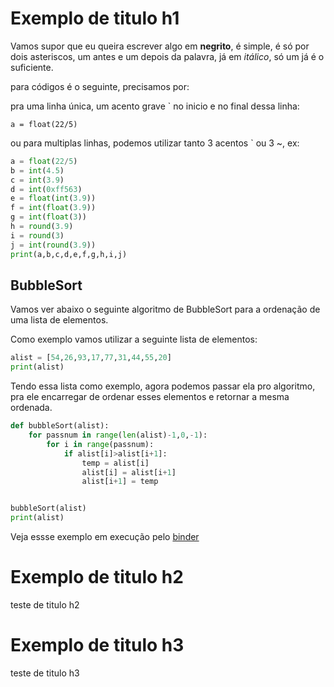 # Exemplo de titulo h1

Vamos supor que eu queira escrever algo em **negrito**, é simple, é só por dois asteriscos, um antes e um depois da palavra, já em *itálico*, só um já é o suficiente.

para códigos é o seguinte, precisamos por:

pra uma linha única, um acento grave ` no inicio e no final dessa linha:

`a = float(22/5)`

ou para multiplas linhas, podemos utilizar tanto 3 acentos ` ou 3 ~, ex:

```python
a = float(22/5) 
b = int(4.5) 
c = int(3.9) 
d = int(0xff563) 
e = float(int(3.9)) 
f = int(float(3.9)) 
g = int(float(3)) 
h = round(3.9) 
i = round(3) 
j = int(round(3.9)) 
print(a,b,c,d,e,f,g,h,i,j)
```

## BubbleSort

Vamos ver abaixo o seguinte algoritmo de BubbleSort para a ordenação de uma
lista de elementos.

Como exemplo vamos utilizar a seguinte lista de elementos:

```python
alist = [54,26,93,17,77,31,44,55,20]
print(alist)
```


Tendo essa lista como exemplo, agora podemos passar ela pro algoritmo, pra ele
encarregar de ordenar esses elementos e retornar a mesma ordenada.

```python
def bubbleSort(alist):
    for passnum in range(len(alist)-1,0,-1):
        for i in range(passnum):
            if alist[i]>alist[i+1]:
                temp = alist[i]
                alist[i] = alist[i+1]
                alist[i+1] = temp


bubbleSort(alist)
print(alist)
```
Veja essse exemplo em execução pelo [binder](https://hub.gke.mybinder.org/user/viniciussiqueir-ractivetestbook-nw0eizlr/notebooks/chapters/Cap_00_exemplo.ipynb)

# Exemplo de titulo h2
teste de titulo h2


# Exemplo de titulo h3
teste de titulo h3
